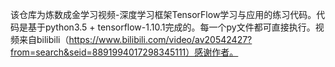 该仓库为炼数成金学习视频-深度学习框架TensorFlow学习与应用的练习代码。代码是基于python3.5 + tensorflow-1.10.1完成的。每一个py文件都可直接执行。视频来自bilibili（https://www.bilibili.com/video/av20542427?from=search&seid=8891994017298345111）感谢作者。
